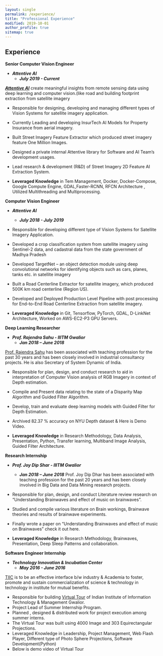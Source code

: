 ```yaml
---
layout: single
permalink: /experience/
title: "Professional Experience"
modified: 2019-10-01
author_profile: true
sitemap: true
---
```



## Experience

**Senior Computer Vision Engineer**
* ***Attentive AI*** 
    + ***July 2019 - Current***

[***Attentive AI***](www.attentive.ai) create meaningful insights from remote sensing data using deep learning and
computer vision.(like road and building footprint extraction from satellite imagery

* Responsible for designing, developing and managing different types of Vision Systems for satellite imagery application. 
* Currently Leading and developing InsurTech AI Models for Property Insurance from aerial imagery.
* Built Street Imagery Feature Extractor which produced street imagery feature One Million Images.
* Designed a private internal Attentive library for Software and AI Team’s development usages.
* Lead research & development (R&D) of Street Imagery 2D Feature AI Extraction System.

* **Leveraged Knowledge** in Tem Management, Docker, Docker-Compose, Google Compute Engine, GDAL,Faster-RCNN, RFCN Architecture , Utilized Multithreading and Multiprocessing.  

**Computer Vision Engineer** 
* ***Attentive AI*** 
    +  ***July 2018 - July 2019***

* Responsible for developing different type of Vision Systems for Satellite Imagery Application. 
* Developed a crop classification system from satellite imagery using Sentinel-2 data, and cadastral data from the state government of Madhya Pradesh 
* Developed TargetNet – an object detection module using deep convolutional networks for identifying objects such as cars,  planes, tanks etc. in satellite      imagery
* Built a Road Centerline Extractor for satellite imagery, which produced 500K km road centerline (Region US).
* Developed and Deployed Production Level Pipeline with post processing for End-to-End Road Centerline Extraction from satellite imagery.

* **Leveraged Knowledge** in Git, Tensorflow, PyTorch, GDAL, D-LinkNet Architecture, Worked on AWS-EC2-P3 GPU Servers.

**Deep Learning Researcher** 
* ***Prof. Rajendra Sahu - IIITM Gwalior*** 
    + ***Jan 2018 – June 2018***

[Prof. Rajendra Sahu](http://rajendrasahu.me/) has been associated with teaching profession for the past 30 years and has been closely involved in industrial consultancy projects. He is also Secretary of System Dynamic of India.

* Responsible for plan, design, and conduct research to aid in interpretation of Computer Vision analysis of RGB Imagery in context of Depth estimation.
* Compile and Present data relating to the state of a Disparity Map Algorithm and Guided Filter Algorithm.
* Develop, train and evaluate deep learning models with Guided Filter for Depth Estimation.
* Archived 82.37 % accuracy on NYU Depth dataset & Here is Demo Video.

* **Leveraged Knowledge** in Research Methodology, Data Analysis, Presentation, Python, Transfer learning, Multiband Image Analysis, Guided Filter Architecture.

**Research Internship** 
* ***Prof. Joy Dip Shar - IIITM Gwalior*** 
    + ***Jan 2018 – June 2018***
Prof. Joy Dip Dhar has been associated with teaching profession for the past 20 years and has been closely involved in Big Data and Data Mining research projects.

* Responsible for plan, design, and conduct Literature review research on “Understanding Brainwaves and effect of music on brainwaves”.
* Studied and compile various literature on Brain workings, Brainwave theories and results of brainwave experiments.
* Finally wrote a paper on “Understanding Brainwaves and effect of music on Brainwaves” check it out here.

* **Leveraged Knowledge** in Research Methodology, Brainwaves, Presentation, Deep Sleep Patterns and collaboration.

**Software Engineer Internship** 
* ***Technology Innovation & Incubation Center*** 
    + ***May 2016 - June 2016***

[TIIC](http://www.tiiciiitm.com/) is to be an effective interface b/w industry & Academia to foster, promote and sustain commercialization of science & technology in technology in institute for mutual benefits.

* Responsible for building [Virtual Tour](http://tiiciiitm.com/virtual_tour/VTABVIIITM.html) of Indian Institute of Information Technology & Management Gwalior.
* Project Lead of Summer Internship Program.
* Planned , designed & distributed work for project execution among summer interns.
* The Virtual Tour was built using 4000 Image and 303 Equirectangular Projections.
* Leveraged Knowledge in Leadership, Project Management, Web Flash Player, Different type of Photo Sphere Projections, Software Development(Python)
* Below is demo video of Virtual Tour